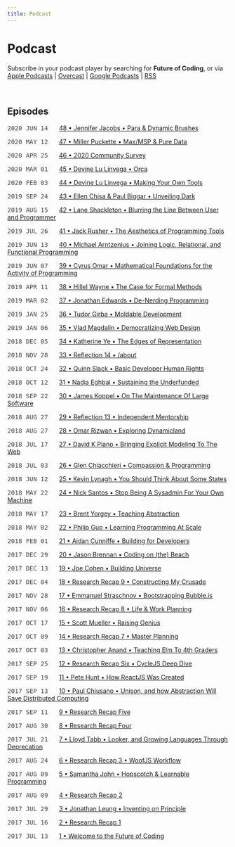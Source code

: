 ```yaml
---
title: Podcast
---
```


<style>
  .date {
    font-family: monospace;
    margin-right: 1.5em;
    color: #444;
    text-transform: uppercase;
  }

  @media (max-width: 767px) {
    display: block;
    margin: 1.5em 0 0;
  }
</style>


# Podcast

Subscribe in your podcast player by searching for **Future of Coding**, or via [Apple Podcasts](https://podcasts.apple.com/podcast/future-of-coding/id1265527976) \| [Overcast](https://overcast.fm/itunes1265527976) \| [Google Podcasts](https://podcasts.google.com/?feed=aHR0cHM6Ly93d3cub21ueWNvbnRlbnQuY29tL2QvcGxheWxpc3QvYzQxNTdlNjAtYzdmOC00NzBkLWIxM2YtYTdiMzAwNDBkZjczLzU2NGY0OTNmLWFmMzItNGM0OC04NjJmLWE3YjMwMGU0ZGY0OS9hYzMxNzg1Mi04ODA3LTQ0YjgtOGVmZi1hN2IzMDBlNGRmNTIvcG9kY2FzdC5yc3M) \| [RSS](https://omny.fm/shows/future-of-coding/playlists/podcast.rss)

<br>

## Episodes

<span class="date">2020 Jun 14</span> [48 • Jennifer Jacobs • Para & Dynamic Brushes](/episodes/048)

<span class="date">2020 May 12</span> [47 • Miller Puckette • Max/MSP & Pure Data](/episodes/047)

<span class="date">2020 Apr 25</span> [46 • 2020 Community Survey](/episodes/046)

<span class="date">2020 Mar 01</span> [45 • Devine Lu Linvega • Orca](/episodes/045)

<span class="date">2020 Feb 03</span> [44 • Devine Lu Linvega • Making Your Own Tools](/episodes/044)

<span class="date">2019 Sep 24</span> [43 • Ellen Chisa & Paul Biggar • Unveiling Dark](/episodes/043)

<span class="date">2019 Aug 15</span> [42 • Lane Shackleton • Blurring the Line Between User and Programmer](/episodes/042)

<span class="date">2019 Jul 26</span> [41 • Jack Rusher • The Aesthetics of Programming Tools](/episodes/041)

<span class="date">2019 Jun 13</span> [40 • Michael Arntzenius • Joining Logic, Relational, and Functional Programming](/episodes/040)

<span class="date">2019 Jun 07</span> [39 • Cyrus Omar • Mathematical Foundations for the Activity of Programming](/episodes/039)

<span class="date">2019 Apr 11</span> [38 • Hillel Wayne • The Case for Formal Methods](/episodes/038)

<span class="date">2019 Mar 02</span> [37 • Jonathan Edwards • De-Nerding Programming](/episodes/037)

<span class="date">2019 Jan 25</span> [36 • Tudor Girba • Moldable Development](/episodes/036)

<span class="date">2019 Jan 06</span> [35 • Vlad Magdalin • Democratizing Web Design](/episodes/035)

<span class="date">2018 Dec 05</span> [34 • Katherine Ye • The Edges of Representation](/episodes/034)

<span class="date">2018 Nov 28</span> [33 • Reflection 14 • /about](/episodes/033)

<span class="date">2018 Oct 24</span> [32 • Quinn Slack • Basic Developer Human Rights](/episodes/032)

<span class="date">2018 Oct 12</span> [31 • Nadia Eghbal • Sustaining the Underfunded](/episodes/031)

<span class="date">2018 Sep 22</span> [30 • James Koppel • On The Maintenance Of Large Software](/episodes/030)

<span class="date">2018 Aug 27</span> [29 • Reflection 13 • Independent Mentorship](/episodes/029)

<span class="date">2018 Aug 27</span> [28 • Omar Rizwan • Exploring Dynamicland](/episodes/028)

<span class="date">2018 Jul 17</span> [27 • David K Piano • Bringing Explicit Modeling To The Web](/episodes/027)

<span class="date">2018 Jul 03</span> [26 • Glen Chiacchieri • Compassion & Programming](/episodes/026)

<span class="date">2018 Jun 12</span> [25 • Kevin Lynagh • You Should Think About Some States](/episodes/025)

<span class="date">2018 May 22</span> [24 • Nick Santos • Stop Being A Sysadmin For Your Own Machine](/episodes/024)

<span class="date">2018 May 17</span> [23 • Brent Yorgey • Teaching Abstraction](/episodes/023)

<span class="date">2018 May 02</span> [22 • Philip Guo • Learning Programming At Scale](/episodes/022)

<span class="date">2018 Feb 01</span> [21 • Aidan Cunniffe • Building for Developers](/episodes/021)

<span class="date">2017 Dec 29</span> [20 • Jason Brennan • Coding on (the) Beach](/episodes/020)

<span class="date">2017 Dec 13</span> [19 • Joe Cohen • Building Universe](/episodes/019)

<span class="date">2017 Dec 04</span> [18 • Research Recap 9 • Constructing My Crusade](/episodes/018)

<span class="date">2017 Nov 28</span> [17 • Emmanuel Straschnov • Bootstrapping Bubble.is](/episodes/017)

<span class="date">2017 Nov 06</span> [16 • Research Recap 8 • Life & Work Planning](/episodes/016)

<span class="date">2017 Oct 17</span> [15 • Scott Mueller • Raising Genius](/episodes/015)

<span class="date">2017 Oct 09</span> [14 • Research Recap 7 • Master Planning](/episodes/014)

<span class="date">2017 Oct 03</span> [13 • Christopher Anand • Teaching Elm To 4th Graders](/episodes/013)

<span class="date">2017 Sep 25</span> [12 • Research Recap Six • CycleJS Deep Dive](/episodes/012)

<span class="date">2017 Sep 19</span> [11 • Pete Hunt • How ReactJS Was Created](/episodes/011)

<span class="date">2017 Sep 13</span> [10 • Paul Chiusano • Unison, and how Abstraction Will Save Distributed Computing](/episodes/010)

<span class="date">2017 Sep 11</span> [9 • Research Recap Five](/episodes/009)

<span class="date">2017 Aug 30</span> [8 • Research Recap Four](/episodes/008)

<span class="date">2017 Jul 21</span> [7 • Lloyd Tabb • Looker, and Growing Languages Through Deprecation](/episodes/007)

<span class="date">2017 Aug 24</span> [6 • Research Recap 3 • WoofJS Workflow](/episodes/006)

<span class="date">2017 Aug 09</span> [5 • Samantha John • Hopscotch & Learnable Programming](/episodes/005)

<span class="date">2017 Aug 09</span> [4 • Research Recap 2](/episodes/004)

<span class="date">2017 Jul 29</span> [3 • Jonathan Leung • Inventing on Principle](/episodes/003)

<span class="date">2017 Jul 16</span> [2 • Research Recap 1](/episodes/002)

<span class="date">2017 Jul 13</span> [1 • Welcome to the Future of Coding](/episodes/001)
